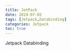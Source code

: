```yaml
---
title: JetPack
date: 2019-07-02
tags: [Jetpack,Databinding]
categories: Jetpack
toc: true
---
```

Jetpack Databinding